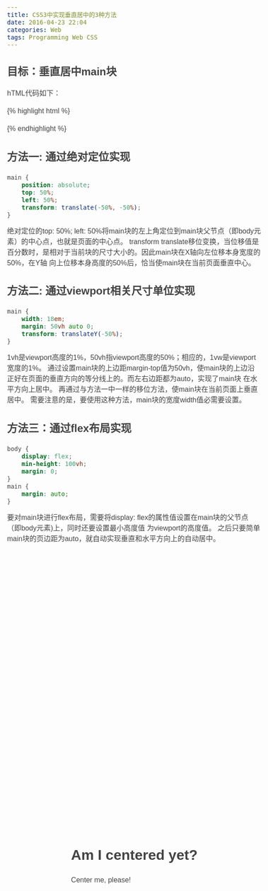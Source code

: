 ```yaml
---
title: CSS3中实现垂直居中的3种方法
date: 2016-04-23 22:04
categories: Web
tags: Programming Web CSS
---
```


## 目标：垂直居中main块

hTML代码如下：

{% highlight html %}
<!DOCTYPE html>
<html>
<head>
<meta http-equiv="content-type" content="text/html; charset=utf-8" />
<title></title>
<style type="text/css">
body {
    font: 100%/1.5 "Myriad Pro","Myriad Web","Lucida Grande","Trebuchet MS","Tahoma","Helvetica","Arial",sans-serif;
    color: #434343;
}
main {
    position: absolute;
    top: 50%;
    left: 50%;
    transform: translate(-50%, -50%);
}
</style>
</head>
<body>
<main>
    <h1>Am I centered yet?</h1>
    <p>Center me, please!</p>
</main>
</body>
</html>
{% endhighlight %}


## 方法一: 通过绝对定位实现

```css
main {
    position: absolute;
    top: 50%;
    left: 50%;
    transform: translate(-50%, -50%);
}
```

绝对定位的top: 50%; left: 50%将main块的左上角定位到main块父节点（即body元素）的中心点，也就是页面的中心点。
transform translate移位变换，当位移值是百分数时，是相对于当前块的尺寸大小的。因此main块在X轴向左位移本身宽度的50%，在Y轴
向上位移本身高度的50%后，恰当使main块在当前页面垂直中心。


## 方法二: 通过viewport相关尺寸单位实现

```css
main {
    width: 18em;
    margin: 50vh auto 0;
    transform: translateY(-50%);
}
```

1vh是viewport高度的1%，50vh指viewport高度的50%；相应的，1vw是viewport宽度的1%。
通过设置main块的上边距margin-top值为50vh，使main块的上边沿正好在页面的垂直方向的等分线上的。而左右边距都为auto，实现了main块
在水平方向上居中。
再通过与方法一中一样的移位方法，使main块在当前页面上垂直居中。
需要注意的是，要使用这种方法，main块的宽度width值必需要设置。

## 方法三：通过flex布局实现

```css
body {
    display: flex;
    min-height: 100vh;
    margin: 0;
}
main {
    margin: auto;
}
```

要对main块进行flex布局，需要将display: flex的属性值设置在main块的父节点（即body元素)上，同时还要设置最小高度值
为viewport的高度值。
之后只要简单main块的页边距为auto，就自动实现垂直和水平方向上的自动居中。
